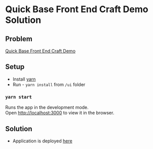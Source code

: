 # Quick Base Front End Craft Demo Solution

## Problem
[Quick Base Front End Craft Demo](https://github.com/patelviralb/interview-demos/tree/master/ui/README-problem.md)

## Setup 
- Install [yarn](https://classic.yarnpkg.com/en/docs/install/)
- Run - `yarn install` from `/ui` folder

### `yarn start`

Runs the app in the development mode.<br />
Open [http://localhost:3000](http://localhost:3000) to view it in the browser.

## Solution
- Application is deployed [here](https://quick-base-field-builder.herokuapp.com/)
